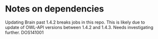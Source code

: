 # Notes on dependencies

Updating Brain past 1.4.2 breaks jobs in this repo. This is likely due to update of OWL-API versions between 1.4.2 and 1.4.3. 
Needs investigating further.  DOS141001

